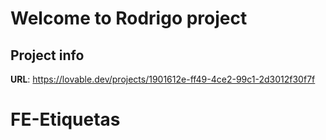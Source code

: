 # Welcome to Rodrigo project

## Project info

**URL**: https://lovable.dev/projects/1901612e-ff49-4ce2-99c1-2d3012f30f7f

# FE-Etiquetas
